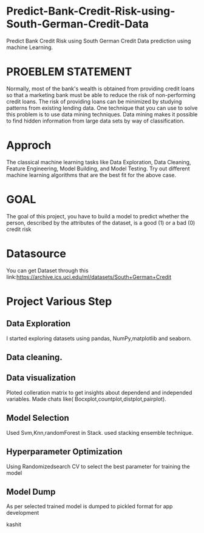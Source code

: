 # Predict-Bank-Credit-Risk-using-South-German-Credit-Data
Predict Bank Credit Risk using South German Credit Data prediction using machine Learning.

# PROEBLEM STATEMENT

Normally, most of the bank's wealth is obtained from providing credit loans so that a
marketing bank must be able to reduce the risk of non-performing credit loans. The risk
of providing loans can be minimized by studying patterns from existing lending data.
One technique that you can use to solve this problem is to use data mining techniques.
Data mining makes it possible to find hidden information from large data sets by way of
classification.

# Approch

The classical machine learning tasks like Data Exploration, Data Cleaning,
Feature Engineering, Model Building, and Model Testing. Try out different machine
learning algorithms that are the best fit for the above case.

# GOAL
The goal of this project, you have to build a model to predict whether the person,
described by the attributes of the dataset, is a good (1) or a bad (0) credit risk

# Datasource
You can get Dataset through this link:https://archive.ics.uci.edu/ml/datasets/South+German+Credit

# Project Various Step
## Data Exploration
I started exploring datasets using pandas, NumPy,matplotlib and seaborn.

## Data cleaning.

## Data visualization
Ploted colleration matrix to get insights about dependend and independed variables.
Made chats like( Bocxplot,countplot,distplot,pairplot).

## Model Selection 
Used Svm,Knn,randomForest in Stack.
used stacking ensemble technique.

## Hyperparameter Optimization
Using Randomizedsearch CV to select the best parameter for training the model

## Model Dump
As per selected trained model is dumped to pickled format for app development



kashit
